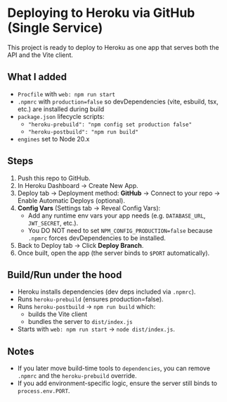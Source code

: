 # Deploying to Heroku via GitHub (Single Service)

This project is ready to deploy to Heroku as one app that serves both the API and the Vite client.

## What I added
- `Procfile` with `web: npm run start`
- `.npmrc` with `production=false` so devDependencies (vite, esbuild, tsx, etc.) are installed during build
- `package.json` lifecycle scripts:
  - `"heroku-prebuild": "npm config set production false"`
  - `"heroku-postbuild": "npm run build"`
- `engines` set to Node 20.x

## Steps
1. Push this repo to GitHub.
2. In Heroku Dashboard → Create New App.
3. Deploy tab → Deployment method: **GitHub** → Connect to your repo → Enable Automatic Deploys (optional).
4. **Config Vars** (Settings tab → Reveal Config Vars):
   - Add any runtime env vars your app needs (e.g. `DATABASE_URL`, `JWT_SECRET`, etc.).
   - You DO NOT need to set `NPM_CONFIG_PRODUCTION=false` because `.npmrc` forces devDependencies to be installed.
5. Back to Deploy tab → Click **Deploy Branch**.
6. Once built, open the app (the server binds to `$PORT` automatically).

## Build/Run under the hood
- Heroku installs dependencies (dev deps included via `.npmrc`).
- Runs `heroku-prebuild` (ensures production=false).
- Runs `heroku-postbuild` → `npm run build` which:
  - builds the Vite client
  - bundles the server to `dist/index.js`
- Starts with `web: npm run start` → `node dist/index.js`.

## Notes
- If you later move build-time tools to `dependencies`, you can remove `.npmrc` and the `heroku-prebuild` override.
- If you add environment-specific logic, ensure the server still binds to `process.env.PORT`.
